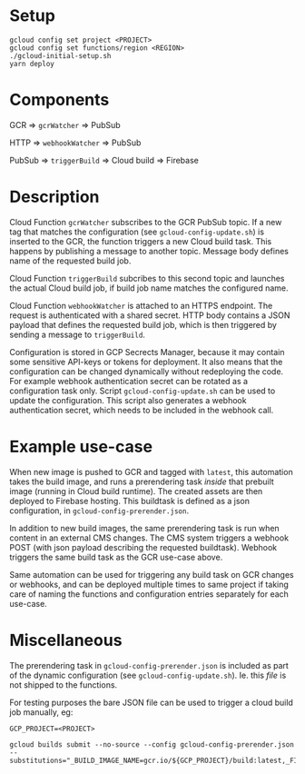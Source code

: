 # Setup

    gcloud config set project <PROJECT>
    gcloud config set functions/region <REGION>
    ./gcloud-initial-setup.sh
    yarn deploy

# Components

  GCR => `gcrWatcher` => PubSub

  HTTP => `webhookWatcher` => PubSub

  PubSub => `triggerBuild` => Cloud build => Firebase

# Description

Cloud Function `gcrWatcher` subscribes to the GCR PubSub topic.
If a new tag that matches the configuration (see
`gcloud-config-update.sh`) is inserted to the GCR, the function
triggers a new Cloud build task. This happens by publishing a
message to another topic. Message body defines name of the
requested build job.

Cloud Function `triggerBuild` subcribes to this second topic
and launches the actual Cloud build job, if build job name
matches the configured name.

Cloud Function `webhookWatcher` is attached to an HTTPS endpoint.
The request is authenticated with a shared secret. HTTP body
contains a JSON payload that defines the requested build job, which
is then triggered by sending a message to `triggerBuild`.

Configuration is stored in GCP Secrects Manager, because it may
contain some sensitive API-keys or tokens for deployment. It also
means that the configuration can be changed dynamically without
redeploying the code. For example webhook authentication secret
can be rotated as a configuration task only. Script
`gcloud-config-update.sh` can be used to update the configuration.
This script also generates a webhook authentication secret,
which needs to be included in the webhook call.

# Example use-case

When new image is pushed to GCR and tagged with `latest`,
this automation takes the build image, and runs a prerendering
task _inside_ that prebuilt image (running in Cloud build runtime).
The created assets are then deployed to Firebase hosting.
This buildtask is defined as a json configuration, in `gcloud-config-prerender.json`.

In addition to new build images, the same prerendering task
is run when content in an external CMS changes. The CMS system
triggers a webhook POST (with json payload describing the
requested buildtask). Webhook triggers the same build task
as the GCR use-case above.

Same automation can be used for triggering any build task on GCR
changes or webhooks, and can be deployed multiple times to same
project if taking care of naming the functions and configuration
entries separately for each use-case.

# Miscellaneous

The prerendering task in `gcloud-config-prerender.json` is included
as part of the dynamic configuration (see `gcloud-config-update.sh`).
Ie. this _file_ is not shipped to the functions.

For testing purposes the bare JSON file can be used to trigger a cloud build job manually, eg:

    GCP_PROJECT=<PROJECT>

    gcloud builds submit --no-source --config gcloud-config-prerender.json --substitutions="_BUILD_IMAGE_NAME=gcr.io/${GCP_PROJECT}/build:latest,_FIREBASE_HOSTING_PROJECT=${GCP_PROJECT},_FIREBASE_HOSTING_TARGET=staging"
